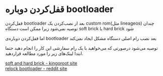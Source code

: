 # قفل‌کردن دوباره‌ bootloader

قفل‌کردن bootloader بعد از نصب‌کردن یک custom rom(مثل lineageos) چندان توصیه نمی‌شود زیرا ممکن است دستگاه soft brick یا hard brick شود

اما قفل‌کردن دوباره‌ی bootloader بعد نصب رام اصلی دستگاه مشکل ایجاد نمی‌کند

توصیه می‌شود درصورتی که می‌خواهید با یک رام سفارشی این کار را انجام دهید حتما ابتدا لینک‌های زیر را مورد مطالعه قراردهید.


[soft and hard brick - kingoroot site](https://www.kingoapp.com/knowledge-base/soft-hard-brick-broken-android-device.htm)   
[relock bootloader - reddit site](https://www.reddit.com/r/LineageOS/comments/99hnap/locking_bootloader_with_custom_rom/)
